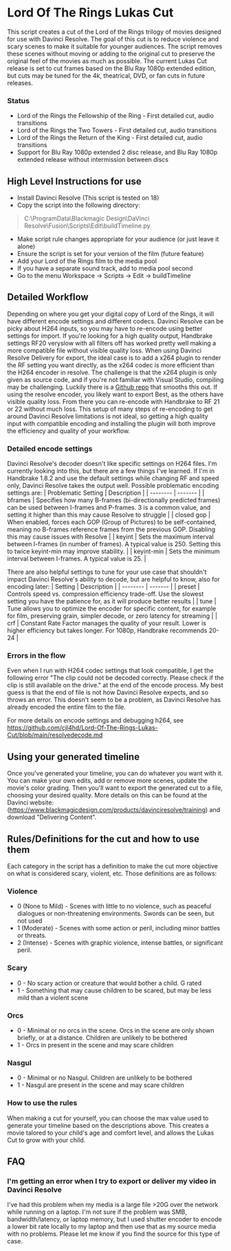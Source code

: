 # Lord Of The Rings Lukas Cut
This script creates a cut of the Lord of the Rings trilogy of movies designed for use with Davinci Resolve. The goal of this cut is to reduce violence and scary scenes to make it suitable for younger audiences. The script removes these scenes without moving or adding to the original cut to preserve the original feel of the movies as much as possible. The current Lukas Cut release is set to cut frames based on the Blu Ray 1080p extended edition, but cuts may be tuned for the 4k, theatrical, DVD, or fan cuts in future releases.
### Status
* Lord of the Rings the Fellowship of the Ring - First detailed cut, audio transitions
* Lord of the Rings the Two Towers - First detailed cut, audio transitions
* Lord of the Rings the Return of the King - First detailed cut, audio transitions
* Support for Blu Ray 1080p extended 2 disc release, and Blu Ray 1080p extended release without intermission between discs
## High Level Instructions for use
* Install Davinci Resolve (This script is tested on 18)
* Copy the script into the following directory:
> C:\ProgramData\Blackmagic Design\DaVinci Resolve\Fusion\Scripts\Edit\buildTimeline.py 
* Make script rule changes appropriate for your audience (or just leave it alone)
* Ensure the script is set for your version of the film (future feature)
* Add your Lord of the Rings film to the media pool
* If you have a separate sound track, add to media pool second
* Go to the menu Workspace -> Scripts -> Edit -> buildTimeline
## Detailed Workflow
Depending on where you get your digital copy of Lord of the Rings, it will have different encode settings and different codecs. Davinci Resolve can be picky about H264 inputs, so you may have to re-encode using better settings for import. If you're looking for a high quality output, Handbrake settings RF20 veryslow with all filters off has worked pretty well making a more compatible file without visible quality loss. When using Davinci Resolve Delivery for export, the ideal case is to add a x264 plugin to render the RF setting you want directly, as the x264 codec is more efficient than the H264 encoder in resolve. The challenge is that the x264 plugin is only given as source code, and if you're not familiar with Visual Studio, compiling may be challenging. Luckily there is a [Github repo](https://github.com/gdaswani/x264_encoder) that smooths this out. If using the resolve encoder, you likely want to export Best, as the others have visible quality loss. From there you can re-encode with Handbrake to RF 21 or 22 without much loss. This setup of many steps of re-encoding to get around Davinci Resolve limitations is not ideal, so getting a high quality input with compatible encoding and installing the plugin will both improve the efficiency and quality of your workflow.
### Detailed encode settings
Davinci Resolve's decoder doesn't like specific settings on H264 files. I'm currently looking into this, but there are a few things I've learned. If I'm in Handbrake 1.8.2 and use the default settings while changing RF and speed only, Davinci Resolve takes the output well. Possible problematic encoding settings are:
| Problematic Setting    | Description |
| -------- | ------- |
| bframes  | Specifies how many B-frames (bi-directionally predicted frames) can be used between I-frames and P-frames. 3 is a common value, and setting it higher than this may cause Resolve to struggle    |
| closed gop | When enabled, forces each GOP (Group of Pictures) to be self-contained, meaning no B-frames reference frames from the previous GOP. Disabling this may cause issues with Resolve     |
| keyint    | Sets the maximum interval between I-frames (in number of frames). A typical value is 250. Setting this to twice keyint-min may improve stability.   |
| keyint-min    | Sets the minimum interval between I-frames. A typical value is 25.    |

There are also helpful settings to tune for your use case that shouldn't impact Davinci Resolve's ability to decode, but are helpful to know, also for encoding later:
| Setting    | Description |
| -------- | ------- |
| preset | Controls speed vs. compression efficiency trade-off. Use the slowest setting you have the patience for, as it will produce better results  |
| tune | Tune allows you to optimize the encoder for specific content, for example for film, preserving grain, simpler decode, or zero latency for streaming |
| crf | Constant Rate Factor manages the quality of your result. Lower is higher efficiency but takes longer. For 1080p, Handbrake recommends 20-24 |

### Errors in the flow
Even when I run with H264 codec settings that look compatible, I get the following error "The clip could not be decoded correctly. Please check if the clip is still available on the drive." at the end of the encode process. My best guess is that the end of file is not how Davinci Resolve expects, and so throws an error. This doesn't seem to be a problem, as Davinci Resolve has already encoded the entire film to the file.

For more details on encode settings and debugging h264, see https://github.com/cjl4hd/Lord-Of-The-Rings-Lukas-Cut/blob/main/resolvedecode.md
## Using your generated timeline
Once you've generated your timeline, you can do whatever you want with it. You can make your own edits, add or remove more scenes, update the movie's color grading. Then you'll want to export the generated cut to a file, choosing your desired quality. More details on this can be found at the Davinci website:
(https://www.blackmagicdesign.com/products/davinciresolve/training) and download "Delivering Content".

## Rules/Definitions for the cut and how to use them
Each category in the script has a definition to make the cut more objective on what is considered scary, violent, etc. Those definitions are as follows:
### Violence
* 0 (None to Mild) - Scenes with little to no violence, such as peaceful dialogues or non-threatening environments. Swords can be seen, but not used
* 1 (Moderate) - Scenes with some action or peril, including minor battles or threats.
* 2 (Intense) - Scenes with graphic violence, intense battles, or significant peril.
### Scary
* 0 - No scary action or creature that would bother a child. G rated
* 1 - Something that may cause children to be scared, but may be less mild than a violent scene
### Orcs
* 0 - Minimal or no orcs in the scene. Orcs in the scene are only shown briefly, or at a distance. Children are unlikely to be bothered
* 1 - Orcs in present in the scene and may scare children
### Nasgul
* 0 - Minimal or no Nasgul. Children are unlikely to be bothered
* 1 - Nasgul are present in the scene and may scare children
### How to use the rules
When making a cut for yourself, you can choose the max value used to generate your timeline based on the descriptions above. This creates a movie talored to your child's age and comfort level, and allows the Lukas Cut to grow with your child.

## FAQ
### I'm getting an error when I try to export or deliver my video in Davinci Resolve
I've had this problem when my media is a large file >20G over the network while running on a laptop. I'm not sure if the problem was SMB, bandwidth/latency, or laptop memory, but I used shutter encoder to encode a lower bit rate locally to my laptop and then use that as my source media with no problems. Please let me know if you find the source for this type of case.
